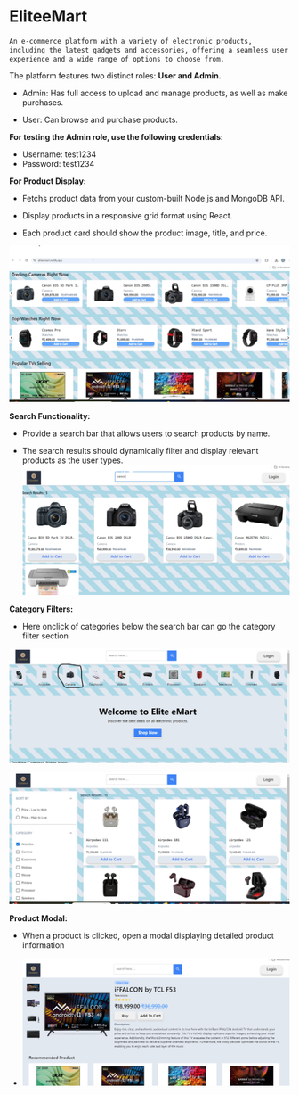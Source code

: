 # EliteeMart

    An e-commerce platform with a variety of electronic products, including the latest gadgets and accessories, offering a seamless user experience and a wide range of options to choose from.

The platform features two distinct roles: **User and Admin.**

- Admin: Has full access to upload and manage products, as well as make purchases.

- User: Can browse and purchase products.


 **For testing the Admin role, use the following credentials:**

- Username: test1234
- Password: test1234

**For Product Display:**
 - Fetchs product data from your custom-built Node.js and MongoDB API.

 - Display products in a responsive grid format using React.
 - Each product card should show the product image, title, and price.

 ![](./src/assest/screenshots/1.png)

**Search Functionality:**

- Provide a search bar that allows users to search products by name.

- The search results should dynamically filter and display relevant products as the
user types.
![](./src/assest/screenshots/2.png)

**Category Filters:**
- Here onclick of categories below the search bar can go the category filter section 

![](./src/assest/screenshots/3a.png)


![](./src/assest/screenshots/3.png)

**Product Modal:**
- When a product is clicked, open a modal displaying detailed product information

- ![](./src/assest/screenshots/4.png)